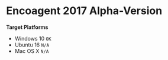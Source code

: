 # **Encoagent 2017 Alpha-Version**

**Target Platforms**

- Windows 10 			 `OK`
- Ubuntu 16				 `N/A`
- Mac OS X				 `N/A`

